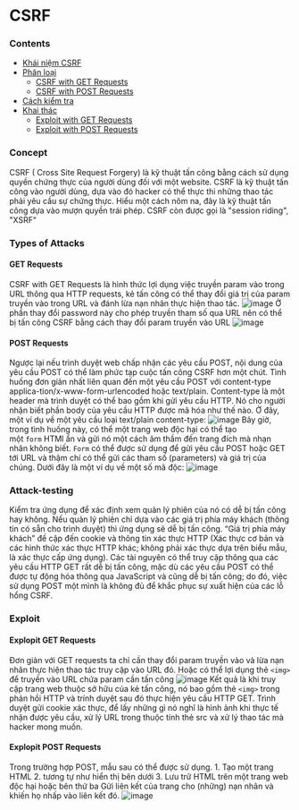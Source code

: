 # CSRF
### Contents
- [Khái niệm CSRF](https://github.com/chi442000/CSRF#Concept)
- [Phân loại](https://github.com/chi442000/CSRF#types-of-attacks)
    - [CSRF with GET Requests](https://github.com/chi442000/CSRF#get-requests)
    - [CSRF with POST Requests](https://github.com/chi442000/CSRF#post-requests)
- [Cách kiểm tra](https://github.com/chi442000/CSRF#attack-testing)
- [Khai thác](https://github.com/chi442000/CSRF#exploit)
    - [Exploit with GET Requests](https://github.com/chi442000/CSRF#exploit-get-requests)
    - [Exploit with POST Requests](https://github.com/chi442000/CSRF#exploit-post-requests)

### Concept
CSRF ( Cross Site Request Forgery) là kỹ thuật tấn công bằng cách sử dụng quyền chứng thực của người dùng đối với một website. CSRF là kỹ thuật tấn công vào người dùng, dựa vào đó hacker có thể thực thi những thao tác phải yêu cầu sự chứng thực. Hiểu một cách nôm na, đây là kỹ thuật tấn công dựa vào mượn quyền trái phép.
	CSRF còn được gọi là "session riding", "XSRF"
### Types of Attacks
#### GET Requests
CSRF with GET Requests là hình thức lợi dụng việc truyền param vào trong URL thông qua HTTP requests, kẻ tấn công có thể thay đổi giá trị của param truyền vào trong URL và đánh lừa nạn nhân thực hiện thao tác. 
![image](https://github.com/chi442000/CSRF/assets/84699930/59f84737-504d-4b6b-839e-3c63ab20829f)
Ở phần thay đổi password này cho phép truyền tham số qua URL nên có thể bị tấn công CSRF bằng cách thay đổi param truyền vào URL 
![image](https://github.com/chi442000/CSRF/assets/84699930/b13809ba-0830-4915-bed3-75a681650cfd)
####  POST Requests
Ngược lại nếu trình duyệt web chấp nhận các yêu cầu POST, nội dung của yêu cầu POST có thể làm phức tạp cuộc tấn công CSRF hơn một chút. Tình huống đơn giản nhất liên quan đến một yêu cầu POST với content-type applica-tion/x-www-form-urlencoded hoặc text/plain. Content-type là một header mà trình duyệt có thể bao gồm khi gửi yêu cầu HTTP. Nó cho người nhận biết phần body của yêu cầu HTTP được mã hóa như thế nào. Ở đây, một ví dụ về một yêu cầu loại text/plain content-type: 
![image](https://github.com/chi442000/CSRF/assets/84699930/8a1fee30-dddb-45ee-bc3c-c12211506354)
Bây giờ, trong tình huống này, có thể một trang web độc hại có thể tạo một `form` HTMl ẩn và gửi nó một cách âm thầm đến trang đích mà nhạn nhân không biết. `Form` có thể được sử dụng để gửi yêu cầu POST hoặc GET tới URL và thậm chí có thể gửi các tham số (parameters) và giá trị của chúng. Dưới đây là một ví dụ về một số mã độc:
![image](https://github.com/chi442000/CSRF/assets/84699930/ef06a1ed-06ef-4ff1-b706-1d846ef37412)
### Attack-testing
Kiểm tra ứng dụng để xác định xem quản lý phiên của nó có dễ bị tấn công hay không. Nếu quản lý phiên chỉ dựa vào các giá trị phía máy khách (thông tin có sẵn cho trình duyệt) thì ứng dụng sẽ dễ bị tấn công. “Giá trị phía máy khách” đề cập đến cookie và thông tin xác thực HTTP (Xác thực cơ bản và các hình thức xác thực HTTP khác; không phải xác thực dựa trên biểu mẫu, là xác thực cấp ứng dụng).
Các tài nguyên có thể truy cập thông qua các yêu cầu HTTP GET rất dễ bị tấn công, mặc dù các yêu cầu POST có thể được tự động hóa thông qua JavaScript và cũng dễ bị tấn công; do đó, việc sử dụng POST một mình là không đủ để khắc phục sự xuất hiện của các lỗ hổng CSRF.
### Exploit
#### Explopit GET Requests
Đơn giản với GET requests ta chỉ cần thay đổi param truyền vào và lừa nạn nhân thực hiện thao tác truy cập vào URL đó. Hoặc có thể lợi dụng thẻ 
		`<img>` để truyền vào URL chứa param cần tấn công 
  ![image](https://github.com/chi442000/CSRF/assets/84699930/a4250307-5ea3-462e-80ed-66f247b0bac4)
Kết quả là khi truy cập trang web thuộc sở hữu của kẻ tấn công, nó bao gồm thẻ `<img>` trong phản hồi HTTP và trính duyệt sau đó thực hiện yêu cầu HTTP GET. Trình duyệt gửi cookie xác thực, để lấy những gì nó nghĩ là hình ảnh khi thực tế nhận được yêu cầu, xử lý URL trong thuộc tính thẻ src và xử lý thao tác mà hacker mong muốn. 
#### Explopit POST Requests
Trong trường hợp POST, mẫu sau có thể được sử dụng.
		1. Tạo một trang HTML
		2. tương tự như hiển thị bên dưới
		3. Lưu trữ HTML trên một trang web độc hại hoặc bên thứ ba
		Gửi liên kết của trang cho (những) nạn nhân và khiến họ nhấp vào liên kết đó.
  ![image](https://github.com/chi442000/CSRF/assets/84699930/4e55eab6-15d4-46dc-a1e2-6811e21df02c)



